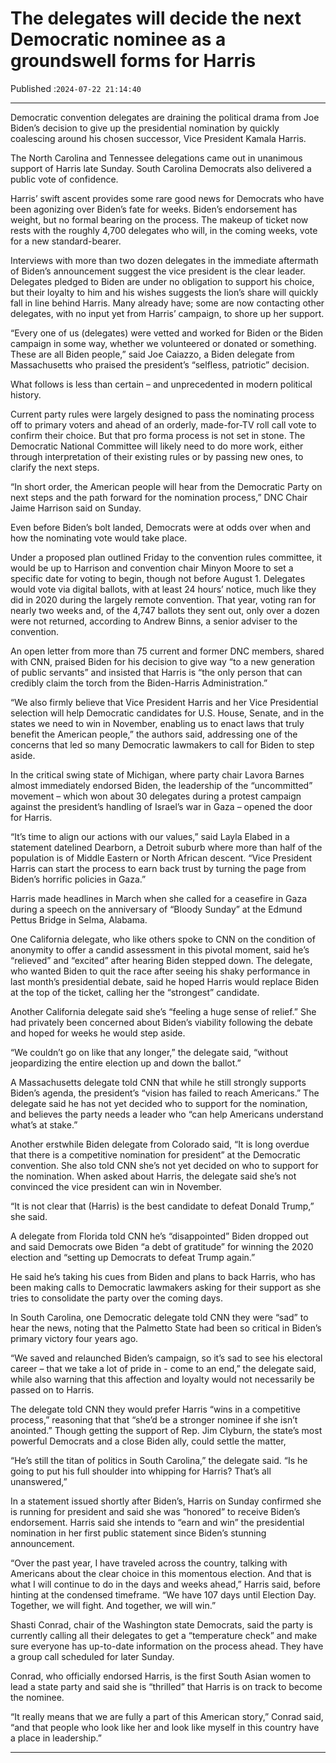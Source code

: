 # The delegates will decide the next Democratic nominee as a groundswell forms for Harris

Published :`2024-07-22 21:14:40`

---

Democratic convention delegates are draining the political drama from Joe Biden’s decision to give up the presidential nomination by quickly coalescing around his chosen successor, Vice President Kamala Harris.

The North Carolina and Tennessee delegations came out in unanimous support of Harris late Sunday. South Carolina Democrats also delivered a public vote of confidence.

Harris’ swift ascent provides some rare good news for Democrats who have been agonizing over Biden’s fate for weeks. Biden’s endorsement has weight, but no formal bearing on the process. The makeup of ticket now rests with the roughly 4,700 delegates who will, in the coming weeks, vote for a new standard-bearer.

Interviews with more than two dozen delegates in the immediate aftermath of Biden’s announcement suggest the vice president is the clear leader. Delegates pledged to Biden are under no obligation to support his choice, but their loyalty to him and his wishes suggests the lion’s share will quickly fall in line behind Harris. Many already have; some are now contacting other delegates, with no input yet from Harris’ campaign, to shore up her support.

“Every one of us (delegates) were vetted and worked for Biden or the Biden campaign in some way, whether we volunteered or donated or something. These are all Biden people,” said Joe Caiazzo, a Biden delegate from Massachusetts who praised the president’s “selfless, patriotic” decision.

What follows is less than certain – and unprecedented in modern political history.

Current party rules were largely designed to pass the nominating process off to primary voters and ahead of an orderly, made-for-TV roll call vote to confirm their choice. But that pro forma process is not set in stone. The Democratic National Committee will likely need to do more work, either through interpretation of their existing rules or by passing new ones, to clarify the next steps.

“In short order, the American people will hear from the Democratic Party on next steps and the path forward for the nomination process,” DNC Chair Jaime Harrison said on Sunday.

Even before Biden’s bolt landed, Democrats were at odds over when and how the nominating vote would take place.

Under a proposed plan outlined Friday to the convention rules committee, it would be up to Harrison and convention chair Minyon Moore to set a specific date for voting to begin, though not before August 1. Delegates would vote via digital ballots, with at least 24 hours’ notice, much like they did in 2020 during the largely remote convention. That year, voting ran for nearly two weeks and, of the 4,747 ballots they sent out, only over a dozen were not returned, according to Andrew Binns, a senior adviser to the convention.

An open letter from more than 75 current and former DNC members, shared with CNN, praised Biden for his decision to give way “to a new generation of public servants” and insisted that Harris is “the only person that can credibly claim the torch from the Biden-Harris Administration.”

“We also firmly believe that Vice President Harris and her Vice Presidential selection will help Democratic candidates for U.S. House, Senate, and in the states we need to win in November, enabling us to enact laws that truly benefit the American people,” the authors said, addressing one of the concerns that led so many Democratic lawmakers to call for Biden to step aside.

In the critical swing state of Michigan, where party chair Lavora Barnes almost immediately endorsed Biden, the leadership of the “uncommitted” movement – which won about 30 delegates during a protest campaign against the president’s handling of Israel’s war in Gaza – opened the door for Harris.

“It’s time to align our actions with our values,” said Layla Elabed in a statement datelined Dearborn, a Detroit suburb where more than half of the population is of Middle Eastern or North African descent. “Vice President Harris can start the process to earn back trust by turning the page from Biden’s horrific policies in Gaza.”

Harris made headlines in March when she called for a ceasefire in Gaza during a speech on the anniversary of “Bloody Sunday” at the Edmund Pettus Bridge in Selma, Alabama.

One California delegate, who like others spoke to CNN on the condition of anonymity to offer a candid assessment in this pivotal moment, said he’s “relieved” and “excited” after hearing Biden stepped down. The delegate, who wanted Biden to quit the race after seeing his shaky performance in last month’s presidential debate, said he hoped Harris would replace Biden at the top of the ticket, calling her the “strongest” candidate.

Another California delegate said she’s “feeling a huge sense of relief.” She had privately been concerned about Biden’s viability following the debate and hoped for weeks he would step aside.

“We couldn’t go on like that any longer,” the delegate said, “without jeopardizing the entire election up and down the ballot.”

A Massachusetts delegate told CNN that while he still strongly supports Biden’s agenda, the president’s “vision has failed to reach Americans.” The delegate said he has not yet decided who to support for the nomination, and believes the party needs a leader who “can help Americans understand what’s at stake.”

Another erstwhile Biden delegate from Colorado said, “It is long overdue that there is a competitive nomination for president” at the Democratic convention. She also told CNN she’s not yet decided on who to support for the nomination. When asked about Harris, the delegate said she’s not convinced the vice president can win in November.

“It is not clear that (Harris) is the best candidate to defeat Donald Trump,” she said.

A delegate from Florida told CNN he’s “disappointed” Biden dropped out and said Democrats owe Biden “a debt of gratitude” for winning the 2020 election and “setting up Democrats to defeat Trump again.”

He said he’s taking his cues from Biden and plans to back Harris, who has been making calls to Democratic lawmakers asking for their support as she tries to consolidate the party over the coming days.

In South Carolina, one Democratic delegate told CNN they were “sad” to hear the news, noting that the Palmetto State had been so critical in Biden’s primary victory four years ago.

“We saved and relaunched Biden’s campaign, so it’s sad to see his electoral career – that we take a lot of pride in - come to an end,” the delegate said, while also warning that this affection and loyalty would not necessarily be passed on to Harris.

The delegate told CNN they would prefer Harris “wins in a competitive process,” reasoning that that “she’d be a stronger nominee if she isn’t anointed.” Though getting the support of Rep. Jim Clyburn, the state’s most powerful Democrats and a close Biden ally, could settle the matter,

“He’s still the titan of politics in South Carolina,” the delegate said. “Is he going to put his full shoulder into whipping for Harris? That’s all unanswered,”

In a statement issued shortly after Biden’s, Harris on Sunday confirmed she is running for president and said she was “honored” to receive Biden’s endorsement. Harris said she intends to “earn and win” the presidential nomination in her first public statement since Biden’s stunning announcement.

“Over the past year, I have traveled across the country, talking with Americans about the clear choice in this momentous election. And that is what I will continue to do in the days and weeks ahead,” Harris said, before hinting at the condensed timeframe. “We have 107 days until Election Day. Together, we will fight. And together, we will win.”

Shasti Conrad, chair of the Washington state Democrats, said the party is currently calling all their delegates to get a “temperature check” and make sure everyone has up-to-date information on the process ahead. They have a group call scheduled for later Sunday.

Conrad, who officially endorsed Harris, is the first South Asian women to lead a state party and said she is “thrilled” that Harris is on track to become the nominee.

“It really means that we are fully a part of this American story,” Conrad said, “and that people who look like her and look like myself in this country have a place in leadership.”

---

